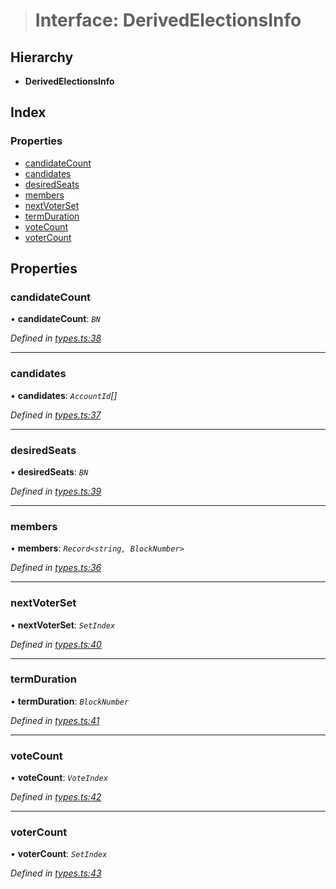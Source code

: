 > # Interface: DerivedElectionsInfo

## Hierarchy

* **DerivedElectionsInfo**

## Index

### Properties

* [candidateCount](_types_.derivedelectionsinfo.md#candidatecount)
* [candidates](_types_.derivedelectionsinfo.md#candidates)
* [desiredSeats](_types_.derivedelectionsinfo.md#desiredseats)
* [members](_types_.derivedelectionsinfo.md#members)
* [nextVoterSet](_types_.derivedelectionsinfo.md#nextvoterset)
* [termDuration](_types_.derivedelectionsinfo.md#termduration)
* [voteCount](_types_.derivedelectionsinfo.md#votecount)
* [voterCount](_types_.derivedelectionsinfo.md#votercount)

## Properties

###  candidateCount

• **candidateCount**: *`BN`*

*Defined in [types.ts:38](https://github.com/polkadot-js/api/blob/e942e68/packages/api-derive/src/types.ts#L38)*

___

###  candidates

• **candidates**: *`AccountId`[]*

*Defined in [types.ts:37](https://github.com/polkadot-js/api/blob/e942e68/packages/api-derive/src/types.ts#L37)*

___

###  desiredSeats

• **desiredSeats**: *`BN`*

*Defined in [types.ts:39](https://github.com/polkadot-js/api/blob/e942e68/packages/api-derive/src/types.ts#L39)*

___

###  members

• **members**: *`Record<string, BlockNumber>`*

*Defined in [types.ts:36](https://github.com/polkadot-js/api/blob/e942e68/packages/api-derive/src/types.ts#L36)*

___

###  nextVoterSet

• **nextVoterSet**: *`SetIndex`*

*Defined in [types.ts:40](https://github.com/polkadot-js/api/blob/e942e68/packages/api-derive/src/types.ts#L40)*

___

###  termDuration

• **termDuration**: *`BlockNumber`*

*Defined in [types.ts:41](https://github.com/polkadot-js/api/blob/e942e68/packages/api-derive/src/types.ts#L41)*

___

###  voteCount

• **voteCount**: *`VoteIndex`*

*Defined in [types.ts:42](https://github.com/polkadot-js/api/blob/e942e68/packages/api-derive/src/types.ts#L42)*

___

###  voterCount

• **voterCount**: *`SetIndex`*

*Defined in [types.ts:43](https://github.com/polkadot-js/api/blob/e942e68/packages/api-derive/src/types.ts#L43)*
